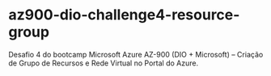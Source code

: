 # az900-dio-challenge4-resource-group
Desafio 4 do bootcamp Microsoft Azure AZ-900 (DIO + Microsoft) – Criação de Grupo de Recursos e Rede Virtual no Portal do Azure.
